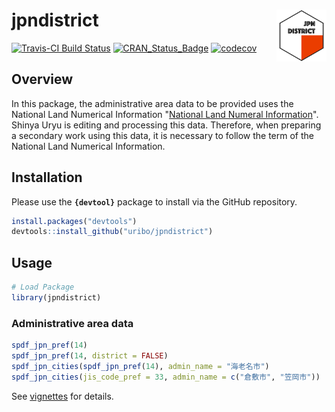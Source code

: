 
<!-- README.md is generated from README.Rmd. Please edit that file -->
jpndistrict <img src="logo.png" align="right" width="80px" />
=============================================================

[![Travis-CI Build Status](https://travis-ci.org/uribo/jpndistrict.svg?branch=master)](https://travis-ci.org/uribo/jpndistrict) [![CRAN\_Status\_Badge](http://www.r-pkg.org/badges/version/jpndistrict)](http://cran.r-project.org/package=jpndistrict) [![codecov](https://codecov.io/gh/uribo/jpndistrict/branch/master/graph/badge.svg)](https://codecov.io/gh/uribo/jpndistrict)

Overview
--------

In this package, the administrative area data to be provided uses the National Land Numerical Information "[National Land Numeral Information](http://nlftp.mlit.go.jp/ksj/gml/datalist/KsjTmplt-N03.html)". Shinya Uryu is editing and processing this data. Therefore, when preparing a secondary work using this data, it is necessary to follow the term of the National Land Numerical Information.

Installation
------------

Please use the **`{devtool}`** package to install via the GitHub repository.

``` r
install.packages("devtools")
devtools::install_github("uribo/jpndistrict")
```

Usage
-----

``` r
# Load Package
library(jpndistrict)
```

### Administrative area data

``` r
spdf_jpn_pref(14)
spdf_jpn_pref(14, district = FALSE)
spdf_jpn_cities(spdf_jpn_pref(14), admin_name = "海老名市")
spdf_jpn_cities(jis_code_pref = 33, admin_name = c("倉敷市", "笠岡市"))
```

See [vignettes](vignettes/create_map.Rmd) for details.
